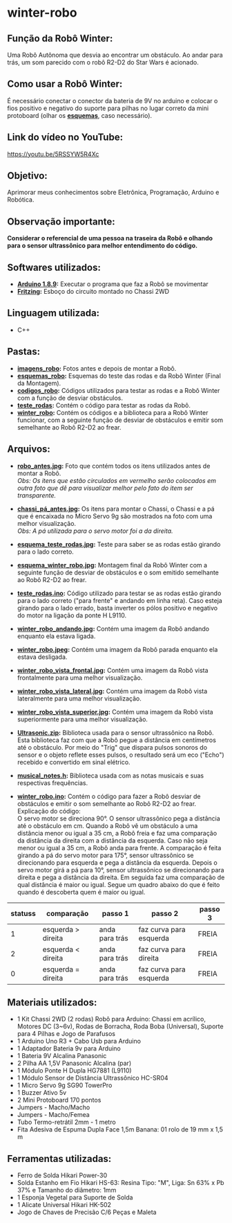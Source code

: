 # winter-robo

## Função da Robô Winter: 
Uma Robô Autônoma que desvia ao encontrar um obstáculo. Ao andar para trás, um som parecido com o robô R2-D2 do Star Wars é acionado.  


## Como usar a Robô Winter: 
É necessário conectar o conector da bateria de 9V no arduino e colocar o fios positivo e negativo do suporte para pilhas no lugar correto da mini protoboard (olhar os  **[esquemas](https://github.com/karenarcoverde/winter-robo/tree/master/esquemas_robo)**, caso necessário).

## Link do vídeo no YouTube: 
https://youtu.be/5RSSYW5R4Xc



## Objetivo:
Aprimorar meus conhecimentos sobre Eletrônica, Programação, Arduino e Robótica. 

## Observação importante:
**Considerar o referencial de uma pessoa na traseira da Robô e olhando para o sensor ultrassônico para melhor entendimento do código.**



## Softwares utilizados:
* **[Arduino 1.8.9](https://www.arduino.cc/en/Main/Software):** Executar o programa que faz a Robô se movimentar
* **[Fritzing](https://fritzing.org/download/):** Esboço do circuito montado no Chassi 2WD

## Linguagem utilizada:
* C++ 



## Pastas:
* **[imagens_robo](https://github.com/karenarcoverde/winter-robo/tree/master/imagens_robo):** Fotos antes e depois de montar a Robô.
* **[esquemas_robo](https://github.com/karenarcoverde/winter-robo/tree/master/esquemas_robo):** Esquemas do teste das rodas e da Robô Winter (Final da Montagem).
* **[codigos_robo](https://github.com/karenarcoverde/winter-robo/tree/master/codigos_robo):** Códigos utilizados para testar as rodas e a Robô Winter com a função de desviar obstáculos.
* **[teste_rodas](https://github.com/karenarcoverde/winter-robo/tree/master/codigos_robo/teste_rodas):** Contém o código para testar as rodas da Robô.
* **[winter_robo](https://github.com/karenarcoverde/winter-robo/tree/master/codigos_robo/winter_robo):** Contém os códigos e a biblioteca para a Robô Winter funcionar, com a seguinte função de desviar de obstáculos e emitir som semelhante ao Robô R2-D2 ao frear.

## Arquivos: 
* **[robo_antes.jpg](https://github.com/karenarcoverde/winter-robo/blob/master/imagens_robo/robo_antes.jpg):** Foto que contém todos os itens utilizados antes de montar a Robô. <br>
*Obs: Os itens que estão circulados em vermelho serão colocados em outra foto que dê para visualizar melhor pelo fato do item ser transparente.* <br>

* **[chassi_pá_antes.jpg](https://github.com/karenarcoverde/winter-robo/blob/master/imagens_robo/chassi_p%C3%A1_antes.jpg):** Os itens para montar o Chassi, o Chassi e a pá que é encaixada no Micro Servo 9g são mostrados na foto com uma melhor visualização. <br>
*Obs: A pá utilizada para o servo motor foi a da direita.* <br> 

* **[esquema_teste_rodas.jpg](https://github.com/karenarcoverde/winter-robo/blob/master/esquemas_robo/esquema_teste_rodas.jpg):** Teste para saber se as rodas estão girando para o lado correto. <br>

* **[esquema_winter_robo.jpg](https://github.com/karenarcoverde/winter-robo/blob/master/esquemas_robo/esquema_winter_robo.jpg):** Montagem final da Robô Winter com a seguinte função de desviar de obstáculos e o som emitido semelhante ao Robô R2-D2 ao frear. <br>

* **[teste_rodas.ino](https://github.com/karenarcoverde/winter-robo/blob/master/codigos_robo/teste_rodas/teste_rodas.ino):** Código utilizado para testar se as rodas estão girando para o lado correto ("para frente" e andando em linha reta). Caso esteja girando para o lado errado, basta inverter os pólos positivo e negativo do motor na ligação da ponte H L9110. <br>

* **[winter_robo_andando.jpg](https://github.com/karenarcoverde/winter-robo/blob/master/imagens_robo/winter_robo_andando.jpg):** Contém uma imagem da Robô andando enquanto ela estava ligada. <br>

* **[winter_robo.jpeg](https://github.com/karenarcoverde/winter-robo/blob/master/imagens_robo/winter_robo.jpeg):** Contém uma imagem da Robô parada enquanto ela estava desligada. <br>

* **[winter_robo_vista_frontal.jpg](https://github.com/karenarcoverde/winter-robo/blob/master/imagens_robo/winter_robo_vista_frontal.jpg):** Contém uma imagem da Robô vista frontalmente para uma melhor visualização. <br>

* **[winter_robo_vista_lateral.jpg](https://github.com/karenarcoverde/winter-robo/blob/master/imagens_robo/winter_robo_vista_lateral.jpg):** Contém uma imagem da Robô vista lateralmente para uma melhor visualização. <br>

* **[winter_robo_vista_superior.jpg](https://github.com/karenarcoverde/winter-robo/blob/master/imagens_robo/winter_robo_vista_superior.jpg):** Contém uma imagem da Robô vista superiormente para uma melhor visualização. <br>

* **[Ultrasonic.zip](https://github.com/karenarcoverde/winter-robo/blob/master/codigos_robo/winter_robo/Ultrasonic.zip):** Biblioteca usada para o sensor ultrassônico na Robô. Esta biblioteca faz com que a Robô pegue a distância em centímetros até o obstáculo. Por meio do "Trig" que dispara pulsos sonoros do sensor e o objeto reflete esses pulsos, o resultado será um eco ("Echo") recebido e convertido em sinal elétrico.  <br>

* **[musical_notes.h](https://github.com/karenarcoverde/winter-robo/blob/master/codigos_robo/winter_robo/musical_notes.h):** Biblioteca usada com as notas musicais e suas respectivas frequências. <br>

* **[winter_robo.ino](https://github.com/karenarcoverde/winter-robo/blob/master/codigos_robo/winter_robo/winter_robo.ino):** Contém o código para fazer a Robô desviar de obstáculos e emitir o som semelhante ao Robô R2-D2 ao frear. <br>
Explicação do código: <br>
O servo motor se direciona 90°. O sensor ultrassônico pega a distância até o obstáculo em cm. Quando a Robô vê um obstáculo a uma distância menor ou igual a 35 cm, a Robô freia e faz uma comparação da distância da direita com a distância da esquerda. Caso não seja menor ou igual a 35 cm, a Robô anda para frente. A comparação é feita girando a pá do servo motor para 175°, sensor ultrassônico se direcionando para esquerda e pega a distância da esquerda. Depois o servo motor girá a pá para 10°, sensor ultrassônico se direcionando para direita e pega a distância da direita. Em seguida faz uma comparação de qual distância é maior ou igual. Segue um quadro abaixo do que é feito quando é descoberta quem é maior ou igual.  

statuss | comparação| passo 1| passo 2| passo 3
------------ | ------------- | ------------- | ------------- | ------------- 
1 | esquerda > direita | anda para trás | faz curva para esquerda | FREIA 
2 | esquerda < direita | anda para trás | faz curva para direita | FREIA
0 | esquerda = direita | anda para trás | faz curva para esquerda | FREIA






## Materiais utilizados:
* 1 Kit Chassi 2WD (2 rodas) Robô para Arduino: Chassi em acrílico, Motores DC (3~6v), Rodas de Borracha, Roda Boba (Universal), Suporte para 4 Pilhas e Jogo de Parafusos
* 1 Arduino Uno R3 + Cabo Usb para Arduino
* 1 Adaptador Bateria 9v para Arduino
* 1 Bateria 9V Alcalina Panasonic
* 2 Pilha AA 1,5V Panasonic Alcalina (par)
* 1 Módulo Ponte H Dupla HG7881 (L9110)
* 1 Módulo Sensor de Distância Ultrassônico HC-SR04
* 1 Micro Servo 9g SG90 TowerPro
* 1 Buzzer Ativo 5v
* 2 Mini Protoboard 170 pontos
* Jumpers - Macho/Macho
* Jumpers - Macho/Femea
* Tubo Termo-retrátil 2mm - 1 metro
* Fita Adesiva de Espuma Dupla Face 1,5m Banana: 01 rolo de 19 mm x 1,5 m 




## Ferramentas utilizadas:
* Ferro de Solda Hikari Power-30
* Solda Estanho em Fio Hikari HS-63: Resina Tipo: "M", Liga: Sn 63% x Pb 37% e Tamanho do diâmetro: 1mm
* 1 Esponja Vegetal para Suporte de Solda
* 1 Alicate Universal Hikari HK-502
* Jogo de Chaves de Precisão C/6 Peças e Maleta

